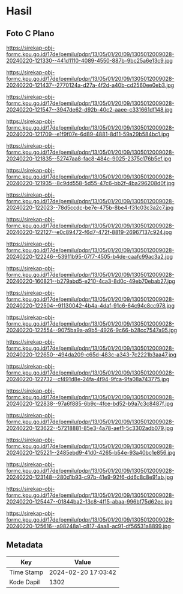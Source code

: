 # Hasil

## Foto C Plano

https://sirekap-obj-formc.kpu.go.id/17de/pemilu/pdpr/13/05/01/20/09/1305012009028-20240220-121330--441d1110-4089-4550-887b-9bc25a6e13c9.jpg

https://sirekap-obj-formc.kpu.go.id/17de/pemilu/pdpr/13/05/01/20/09/1305012009028-20240220-121437--2770124a-d27a-4f2d-a40b-cd2560ee0eb3.jpg

https://sirekap-obj-formc.kpu.go.id/17de/pemilu/pdpr/13/05/01/20/09/1305012009028-20240220-121547--3947de62-d92b-40c2-aaee-c331661df148.jpg

https://sirekap-obj-formc.kpu.go.id/17de/pemilu/pdpr/13/05/01/20/09/1305012009028-20240220-121709--e1f9f07e-6d89-4881-8d11-59a29b584bc1.jpg

https://sirekap-obj-formc.kpu.go.id/17de/pemilu/pdpr/13/05/01/20/09/1305012009028-20240220-121835--52747aa8-fac8-484c-9025-2375c176b5ef.jpg

https://sirekap-obj-formc.kpu.go.id/17de/pemilu/pdpr/13/05/01/20/09/1305012009028-20240220-121935--8c9dd558-5d55-47c6-bb2f-4ba296208d0f.jpg

https://sirekap-obj-formc.kpu.go.id/17de/pemilu/pdpr/13/05/01/20/09/1305012009028-20240220-122023--78d5ccdc-be7e-475b-8be4-f31c03c3a2c7.jpg

https://sirekap-obj-formc.kpu.go.id/17de/pemilu/pdpr/13/05/01/20/09/1305012009028-20240220-122127--e0c89472-f6d7-472f-8819-26967137c924.jpg

https://sirekap-obj-formc.kpu.go.id/17de/pemilu/pdpr/13/05/01/20/09/1305012009028-20240220-122246--53911b95-07f7-4505-b4de-caafc99ac3a2.jpg

https://sirekap-obj-formc.kpu.go.id/17de/pemilu/pdpr/13/05/01/20/09/1305012009028-20240220-160821--b279abd5-e210-4ca3-8d0c-49eb70ebab27.jpg

https://sirekap-obj-formc.kpu.go.id/17de/pemilu/pdpr/13/05/01/20/09/1305012009028-20240220-122504--91130042-4b4a-4daf-91c6-64c94c8cc978.jpg

https://sirekap-obj-formc.kpu.go.id/17de/pemilu/pdpr/13/05/01/20/09/1305012009028-20240220-122554--9075ba9a-a9b5-4926-9c66-b28cc7547a95.jpg

https://sirekap-obj-formc.kpu.go.id/17de/pemilu/pdpr/13/05/01/20/09/1305012009028-20240220-122650--494da209-c65d-483c-a343-7c2221b3aa47.jpg

https://sirekap-obj-formc.kpu.go.id/17de/pemilu/pdpr/13/05/01/20/09/1305012009028-20240220-122732--cf491d8e-24fa-4f94-9fca-9fa08a743775.jpg

https://sirekap-obj-formc.kpu.go.id/17de/pemilu/pdpr/13/05/01/20/09/1305012009028-20240220-122838--97a6f885-6b9c-4fce-bd52-b9a7c3c8487f.jpg

https://sirekap-obj-formc.kpu.go.id/17de/pemilu/pdpr/13/05/01/20/09/1305012009028-20240220-123622--57218881-85e3-4a78-aef1-5c3302adb079.jpg

https://sirekap-obj-formc.kpu.go.id/17de/pemilu/pdpr/13/05/01/20/09/1305012009028-20240220-125221--2485ebd9-41d0-4265-b54e-93a40bc1e856.jpg

https://sirekap-obj-formc.kpu.go.id/17de/pemilu/pdpr/13/05/01/20/09/1305012009028-20240220-123148--280d1b93-c97b-41e9-92f6-dd6c8c8e91ab.jpg

https://sirekap-obj-formc.kpu.go.id/17de/pemilu/pdpr/13/05/01/20/09/1305012009028-20240220-125447--01844ba2-13c8-4f15-abaa-996bf75d62ec.jpg

https://sirekap-obj-formc.kpu.go.id/17de/pemilu/pdpr/13/05/01/20/09/1305012009028-20240220-125616--a98248a1-c817-4aa8-ac91-df56531a8899.jpg


## Metadata

| Key        | Value               |
| ---------- | ------------------- |
| Time Stamp | 2024-02-20 17:03:42 |
| Kode Dapil | 1302                |



